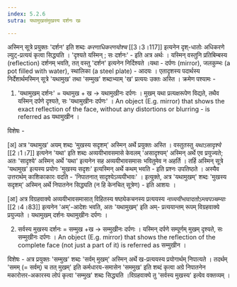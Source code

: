 ```yaml
---
index: 5.2.6
sutra: यथामुखसंमुखस्य दर्शनः खः

---
```

अस्मिन् सूत्रे प्रयुक्तः  'दर्शन' इति शब्दः _करणाधिकरणयोश्च_ [[3।3।117]] इत्यनेन दृश्-धातोः अधिकरणे ल्युट्-प्रत्ययं कृत्वा सिद्ध्यति । 'दृश्यते यस्मिन् ; सः दर्शनः' - इति अत्र अर्थः । यस्मिन् वस्तुनि प्रतिबिम्बस्य (reflection) दर्शनम् भवति, तत् वस्तु 'दर्शन' इत्यनेन निर्दिश्यते ।यथा - दर्पणः (mirror), जलकुम्भः (a pot filled with water), स्थालिका (a steel plate) - आदयः । एतादृशस्य पदार्थस्य निर्देशार्थमस्मिन् सूत्रे 'यथामुख' तथा 'सम्मुख' शब्दाभ्याम् 'ख' प्रत्ययः उक्तः अस्ति । क्रमेण पश्यामः -



1. 'यथामुखम् दर्शनः' = यथामुख + ख → यथामुखीनः दर्पणः । मुखम् यथा प्रत्यक्षरूपेण विद्यते, तथैव यस्मिन् दर्पणे   दृश्यते, सः 'यथामुखीनः दर्पणः'  । An object (E.g. mirror) that shows the exact reflection of the face, without any distortions or blurring - is referred as यथामुखीन ।



विशेषः - 

[अ] अत्र  'यथामुख' अयम् शब्दः 'मुखस्य सदृशम्' अस्मिन् अर्थे प्रयुक्तः अस्ति । वस्तुतस्तु  _यथाऽसादृश्ये_ [[2।1।7]] इत्यनेन 'यथा' इति शब्दः अव्ययीभावसमासे केवलम् 'असादृश्यम्' अस्मिन् अर्थे एव प्रयुज्यते; अतः 'सादृश्ये' अस्मिन् अर्थे 'यथा' इत्यनेन सह  अव्ययीभावसमासः भवितुमेव न अहर्ति । तर्हि अस्मिन् सूत्रे 'यथामुख' इत्यस्य प्रयोगः 'मुखस्य सदृशः' इत्यस्मिन् अर्थे कथम् भवति - इति प्रश्नः उपतिष्ठते । अस्यैव उत्तरार्थम् काशिकाकारः वदति - 'निपातनात् सादृश्येऽव्ययीभावः' । इत्युक्ते, अत्र 'यथामुखम्' शब्दः 'मुखस्य सदृशम्' अस्मिन् अर्थे निपातनेन सिद्ध्यति (न हि केनचित् सूत्रेण) - इति आशयः । 



[आ]  अत्र  विग्रहवाक्ये अव्ययीभावसमासात् विहितस्य षष्ठ्येकचनस्य प्रत्ययस्य  _नाव्ययीभावादतोऽम्त्वपञ्चम्याः_ [[2।4।83]] इत्यनेन 'अम्'-आदेशः भवति, अतः 'यथामुखम्' इति अम्- प्रत्ययान्तम् रूपम् विग्रहवाक्ये प्रयुज्यते । यथामुखम् दर्शनः यथामुखीनः दर्पणः ।       



2. सर्वस्य मुखस्य दर्शनः = सम्मुख +ख → सम्मुखीनः दर्पणः । यस्मिन् दर्पणे  सम्पूर्णम् मुखम् दृश्यते, सः सम्मुखीनः दर्पणः । An object (E.g. mirror) that shows the reflection of the complete face (not  just a part of it) is referred as  सम्मुखीन ।



विशेषः - अत्र प्रयुक्तः 'सम्मुख' शब्दः 'सर्वम् मुखम्' अस्मिन् अर्थे ख-प्रत्ययस्य प्रयोगार्थम्  निपात्यते । तदर्थम्  'समम् (= सर्वम्) च तत् मुखम्' इति कर्मधारय-समासेन 'सममुख' इति शब्दं कृत्वा अग्रे निपातनेन मकारोत्तर-अकारस्य लोपं कृत्वा 'सम्मुख' शब्दः सिद्ध्यति ।विग्रहवाक्ये तु 'सर्वस्य मुखस्य' इत्येव वक्तव्यम् । 